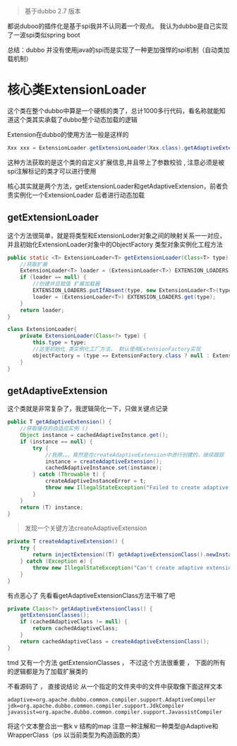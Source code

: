 > 基于dubbo 2.7 版本

都说duboo的插件化是基于spi我并不认同着一个观点。 我认为dubbo是自己实现了一波spi类似spring boot

总结：dubbo 并没有使用java的spi而是实现了一种更加强悍的spi机制（自动类加载机制）

# 核心类ExtensionLoader

这个类在整个dubbo中算是一个硬核的类了，总计1000多行代码，看名称就能知道这个类其实承载了dubbo整个动态加载的逻辑

Extension在dubbo的使用方法一般是这样的

```java
Xxx xxx = ExtensionLoader.getExtensionLoader(Xxx.class).getAdaptiveExtension();
```

这种方法获取的是这个类的自定义扩展信息,并且带上了参数校验 , 注意必须是被spi注解标记的类才可以进行使用

核心其实就是两个方法，getExtensionLoader和getAdaptiveExtension，前者负责实例化一个ExtensionLoader 后者进行动态加载

## getExtensionLoader

这个方法很简单，就是将类型和ExtensionLoder对象之间的映射关系一一对应，并且初始化ExtensionLoader对象中的ObjectFactory 类型对象实例化工程方法

```java
public static <T> ExtensionLoader<T> getExtensionLoader(Class<T> type) {
    //获取扩展
    ExtensionLoader<T> loader = (ExtensionLoader<T>) EXTENSION_LOADERS.get(type);
    if (loader == null) {
        //创建并且赋值 扩展加载器
        EXTENSION_LOADERS.putIfAbsent(type, new ExtensionLoader<T>(type));
        loader = (ExtensionLoader<T>) EXTENSION_LOADERS.get(type);
    }
    return loader;
}

class ExtensionLoader{
    private ExtensionLoader(Class<?> type) {
        this.type = type;
        //这里初始化 类实例化工厂方法， 默认使用ExtensionFactory实现
        objectFactory = (type == ExtensionFactory.class ? null : ExtensionLoader.getExtensionLoader(ExtensionFactory.class).getAdaptiveExtension());
    }
}
```

## getAdaptiveExtension

这个类就是非常复杂了，我逻辑简化一下，只做关键点记录

```java
public T getAdaptiveExtension() {
    //获取缓存的自适应实例 ()
    Object instance = cachedAdaptiveInstance.get();
    if (instance == null) {
        try {
            //我擦。。。竟然是在createAdaptiveExtension中进行创建的，继续跟踪
            instance = createAdaptiveExtension();
            cachedAdaptiveInstance.set(instance);
        } catch (Throwable t) {
            createAdaptiveInstanceError = t;
            throw new IllegalStateException("Failed to create adaptive instance: " + t.toString(), t);
        }
    }
    return (T) instance;
}
```

> 发现一个关键方法createAdaptiveExtension

```java
private T createAdaptiveExtension() {
    try {
        return injectExtension((T) getAdaptiveExtensionClass().newInstance());
    } catch (Exception e) {
        throw new IllegalStateException("Can't create adaptive extension " + type + ", cause: " + e.getMessage(), e);
    }
}
```

有点恶心了 先看看getAdaptiveExtensionClass方法干嘛了吧

```java
private Class<?> getAdaptiveExtensionClass() {
    getExtensionClasses();
    if (cachedAdaptiveClass != null) {
        return cachedAdaptiveClass;
    }
    return cachedAdaptiveClass = createAdaptiveExtensionClass();
}
```

tmd 又有一个方法 getExtensionClasses ， 不过这个方法很重要 ， 下面的所有的逻辑都是为了加载扩展类的

不看源码了 ， 直接说结论 从一个指定的文件夹中的文件中获取像下面这样文本

```
adaptive=org.apache.dubbo.common.compiler.support.AdaptiveCompiler
jdk=org.apache.dubbo.common.compiler.support.JdkCompiler
javassist=org.apache.dubbo.common.compiler.support.JavassistCompiler
```

将这个文本整合出一套k v 结构的map 注意一种注解和一种类型@Adaptive和WrapperClass（ps 以当前类型为构造函数的类）



